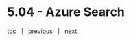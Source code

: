 # 5.04 - Azure Search




[toc](June_2021.md) &nbsp; |  &nbsp; [previous](5_03_synapse_link.md) &nbsp; | &nbsp; [next](5_05_azure_databricks.md) &nbsp;

